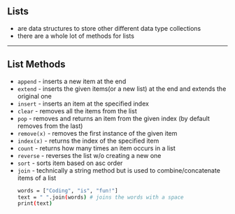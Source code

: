 ## Lists

- are data structures to store other different data type collections
- there are a whole lot of methods for lists

---

## List Methods

- `append` - inserts a new item at the end
- `extend` - inserts the given items(or a new list) at the end and extends the original one
- `insert` - inserts an item at the specified index
- `clear` - removes all the items from the list
- `pop` - removes and returns an item from the given index (by default removes from the last)
- `remove(x)` - removes the first instance of the given item
- `index(x)` - returns the index of the specified item
- `count` - returns how many times an item occurs in a list
- `reverse` - reverses the list w/o creating a new one
- `sort` - sorts item based on asc order
- `join` - technically a string method but is used to combine/concatenate items of a list
  ```bash
  words = ["Coding", "is", "fun!"]
  text = " ".join(words) # joins the words with a space
  print(text)
  ```
